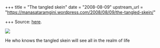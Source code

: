 +++
title = "The tangled skein"
date = "2008-08-09"
upstream_url = "https://manasataramgini.wordpress.com/2008/08/09/the-tangled-skein/"

+++
Source: [here](https://manasataramgini.wordpress.com/2008/08/09/the-tangled-skein/).

[![](https://i2.wp.com/farm4.static.flickr.com/3245/2745336587_75870fe2ac_o.png)](http://farm4.static.flickr.com/3245/2745336587_75870fe2ac_o.png)

He who knows the tangled skein will see all in the realm of life
